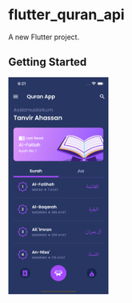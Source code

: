 # flutter_quran_api

A new Flutter project.

## Getting Started

<img src="/assets/images/ss_quran_api.png" alt="drawing" width="200"/>
